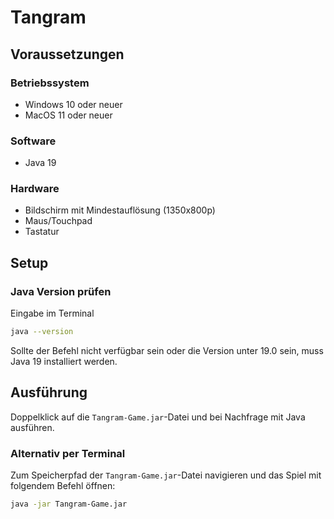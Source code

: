 # Tangram

## Voraussetzungen

### Betriebssystem

- Windows 10 oder neuer
- MacOS 11 oder neuer

### Software

- Java 19

### Hardware

- Bildschirm mit Mindestauflösung (1350x800p)
- Maus/Touchpad
- Tastatur

## Setup

### Java Version prüfen

Eingabe im Terminal
```bash
java --version
```

Sollte der Befehl nicht verfügbar sein oder die Version unter 19.0 sein,
muss Java 19 installiert werden.

## Ausführung

Doppelklick auf die ```Tangram-Game.jar```-Datei und bei Nachfrage
mit Java ausführen.

### Alternativ per Terminal

Zum Speicherpfad der ```Tangram-Game.jar```-Datei navigieren und
das Spiel mit folgendem Befehl öffnen:
```bash
java -jar Tangram-Game.jar
```





